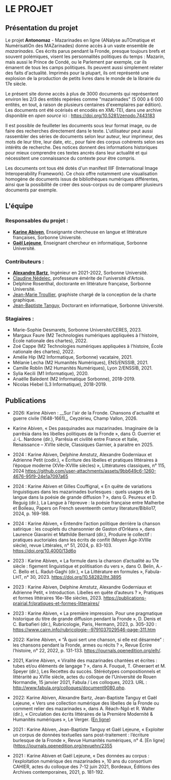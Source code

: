 # LE PROJET

## Présentation du projet 

Le projet **Antonomaz** - Mazarinades en ligne (ANalyse auTOmatique et NumérisatiOn des MAZarinades) donne accès à un vaste ensemble de *mazarinades*. Ces écrits parus pendant la Fronde, presque toujours brefs et souvent polémiques, visent les personnalités politiques du temps : Mazarin, mais aussi le Prince de Condé, ou le Parlement par exemple, car ils émanent de tous les camps politiques. Ils peuvent aussi simplement relater des faits d'actualité. Imprimés pour la plupart, ils ont représenté une explosion de la production de petits livres dans le monde de la librairie du 17e siècle.

Le présent site donne accès à plus de 3000 documents qui représentent environ les 2/3 des entités repérées comme "mazarinades" (5 000 à 6 000 entités, en tout, à raison de plusieurs centaines d'exemplaires par édition). 
Les documents ont été océrisés et encodés en XML-TEI, dans une archive disponible en *open source* ici : https://doi.org/10.5281/zenodo.7443183

Il est possible de feuilleter les documents sous leur format image, ou de faire des recherches directement dans le texte. L'utilisateur peut aussi rassembler des séries de documents selon leur auteur, leur imprimeur, des mots de leur titre, leur date, etc., pour faire des corpus cohérents selon ses intérêts de recherche. Des notices donnent des informations historiques pour mieux comprendre ces textes ancrés dans leur actualité et qui nécessitent une connaissance du contexte pour être compris.

Les documents ont tous été dotés d'un manifest IIIF (International Image Interoperability Framework). Ce choix offre notamment une visualisation homogène de documents issus de bibliothèques numériques différentes, ainsi que la possibilité de créer des sous-corpus ou de comparer plusieurs documents par exemple.

## L'équipe

### Responsables du projet : 

- [**Karine Abiven**](https://orcid.org/0000-0001-9518-1040), Enseignante chercheuse en langue et littérature françaises, Sorbonne Université.
- [**Gaël Lejeune**](https://www.lejeunegael.fr/), Enseignant chercheur  en informatique, Sorbonne Université.

### Contributeurs :

- [**Alexandre Bartz**](https://cv.archives-ouvertes.fr/alexandre-bartz?langChosen=fr), Ingénieur en 2021-2022, Sorbonne Université.
-  [Claudine Nédelec](http://textesetcultures.univ-artois.fr/annuaire-des-membres/professeurs-et-mcf-habilites/claudine-nedelec),  professeure émérite de l'université d'Artois.
-  Delphine Rosenthal, doctorante en littérature française, Sorbonne Université.
- [Jean-Marie Troullier](https://www.cinquantesix.com/), graphiste chargé de la conception de la charte graphique.
- [Jean-Baptiste Tanguy](https://orcid.org/0000-0002-0007-1664), Doctorant en informatique, Sorbonne Université. 

### Stagiaires : 

- Marie-Sophie Desmarets, Sorbonne Université/CERES, 2023.
- Margaux Faure (M2 Technologies numériques appliquées à l'histoire, École nationale des chartes), 2022.
- Zoé Cappe (M2 Technologies numériques appliquées à l'histoire, École nationale des chartes), 2022.
- Amélie Hip (M2 Informatique, Sorbonne) vacataire, 2021.
- Mélanie Lecha (M2 Humanités Numériques), ENS/ENSSIB, 2021.
- Camille Roblin (M2 Humanités Numériques), Lyon 2/ENSSIB, 2021.
- Sylia Kecili (M1 Informatique), 2020.
- Anaëlle Baledent (M2 Informatique Sorbonne), 2018-2019.
- Nicolas Hiebel (L3 Informatique),  2018-2019.

## Publications

* 2026: Karine Abiven : __Sur l'air de la Fronde. Chansons d'actualité et guerre civile (1648-1661)_, Ceyzérieu, Champ Vallon, 2026.
  
* Karine Abiven, « Des pasquinades aux mazarinades. Imaginaire de la parrêsia dans les libelles politiques de la Fronde », dans O. Guerrier et J.-L. Nardone (dir.), Parrêsia et civilité entre France et Italie, Renaissance – XVIIe siècle, Classiques Garnier, à paraitre en 2025.

* 2024 : Karine Abiven, Delphine Amstutz, Alexandre Goderniaux et Adrienne Petit (codir.), « Écriture des libelles et pratiques littéraires à l’époque moderne (XVIe-XVIIIe siècles) », Littératures classiques, n° 115, 2024 https://github.com/user-attachments/assets/9bb649c6-1260-4676-95f9-24e1a7097a65
  
*  2024 : Karine Abiven et Gilles Couffignal, « En quête de variations linguistiques dans les mazarinades burlesques : quels usages de la langue dans la poésie de grande diffusion ? », dans G. Peureux et D. Reguig (dir.), La Langue à l’épreuve : la poésie française entre Malherbe et Boileau, Papers on French seventeenth century literature/Biblio17, 2024, p. 169-188.

* 2024 : Karine Abiven,	« Entendre l’action politique derrière la chanson satirique : les couplets du chansonnier de Gaston d’Orléans », dans Laurence Giavarini et Mathilde Bernard (dir.), Produire le collectif : pratiques auctoriales dans les écrits de conflit (Moyen Âge-XVIIIe siècle), revue Littérales, n° 51, 2024, p. 83-103. https://doi.org/10.4000/13d6o
  
* 2023 : Karine Abiven, « La formule dans la chanson d’actualité au 17e siècle : figement linguistique et politisation du vers », dans O. Belin, A.-C. Bello et L. Radut-Gaghi (dir.), « La Littérature en formules », Fabula-LHT, n° 30, 2023. https://doi.org/10.58282/lht.3895
  
* 2023 : Karine Abiven, Delphine Amstutz, Alexandre Goderniaux et Adrienne Petit, « Introduction. Libelles en quête d’auteurs ? », Pratiques et formes littéraires 16e-18e siècles, 2023.
https://publications-prairial.fr/pratiques-et-formes-litteraires/

* 2023 : Karine Abiven, « La première impression. Pour une pragmatique historique du titre de grande diffusion pendant la Fronde », D. Denis et C. Barbafieri (dir.), Rubricologie, Paris, Hermann, 2023, p. 305-320 : https://www.cairn.info/rubricologie--9791037029546-page-311.htm
  
* 2022: Karine Abiven,	« “À quoi sert une chanson, si elle est désarmée” : les chansons pendant la Fronde, armes ou récits ? », Revue Écrire l’histoire, n° 22, 2022, p. 131-133. https://journals.openedition.org/elh/.

* 2021, Karine Abiven, « Viralité des mazarinades chantées et écrites : tubes et/ou éléments de langage ? », dans A. Fouqué, T. Gheeraert et M. Speyer (dir.), Les Recettes du succès. Stéréotypes compositionnels et littérarité au XVIIe siècle, actes du colloque de l’Université de Rouen Normandie, 15 janvier 2021, Fabula / Les colloques, 2023. URL : http://www.fabula.org/colloques/document9080.php.

* 2022: Karine Abiven, Alexandre Bartz, Jean-Baptiste Tanguy et Gaël Lejeune, « Vers une collection numérique des libelles de la Fronde ou comment relier des mazarinades », dans A. Réach-Ngô et R. Walter (dir.), « Circulation des écrits littéraires de la Première Modernité & Humanités numériques », Le Verger. ([En ligne](https://cornucopia16.com/blog/2022/04/24/karine-abiven-alexandre-bartz-gael-lejeune-et-jean-baptiste-tanguy-vers-une-collection-numerique-des-libelles-parus-pendant-la-fronde-ou-comment-relier-des-mazarinades/))

* 2021 :  Karine Abiven, Jean-Baptiste Tanguy et Gaël Lejeune, « Exploiter un corpus de données textuelles sans post-traitement : l’écriture burlesque de la Fronde », Revue Humanités numériques, n° 4. [En ligne](https://journals.openedition.org/revuehn/2355
  
* 2021 : Karine Abiven et Gaël Lejeune, « Des données au corpus : l’exploitation numérique des mazarinades », 10 ans du consortium CAHIER, actes du colloque des 7-12 juin 2021, Bordeaux, Éditions des Archives contemporaines, 2021, p. 181-192.
